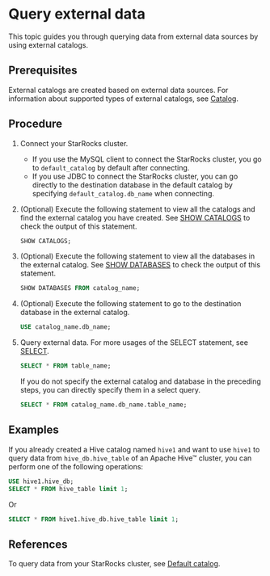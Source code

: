 # Query external data

This topic guides you through querying data from external data sources by using external catalogs.

## Prerequisites

 External catalogs are created based on external data sources. For information about supported types of external catalogs, see [Catalog](../catalog/catalog_overview.md#catalog).

## Procedure

1. Connect your StarRocks cluster.
   - If you use the MySQL client to connect the StarRocks cluster, you go to `default_catalog` by default after connecting.
   - If you use JDBC to connect the StarRocks cluster, you can go directly to the destination database in the default catalog by specifying `default_catalog.db_name` when connecting.

2. (Optional) Execute the following statement to view all the catalogs and find the external catalog you have created. See [SHOW CATALOGS](../../sql-reference/sql-statements/data-manipulation/SHOW_CATALOGS.md) to check the output of this statement.

      ```SQL
      SHOW CATALOGS;
      ```

3. (Optional) Execute the following statement to view all the databases in the external catalog. See [SHOW DATABASES](../../sql-reference/sql-statements/data-manipulation/SHOW_DATABASES.md) to check the output of this statement.

      ```SQL
      SHOW DATABASES FROM catalog_name;
      ```

4. (Optional) Execute the following statement to go to the destination database in the external catalog.

      ```SQL
      USE catalog_name.db_name;
      ```

5. Query external data. For more usages of the SELECT statement, see [SELECT](../../sql-reference/sql-statements/data-manipulation/SELECT.md).

      ```SQL
      SELECT * FROM table_name;
      ```

      If you do not specify the external catalog and database in the preceding steps, you can directly specify them in a select query.

      ```SQL
      SELECT * FROM catalog_name.db_name.table_name;
      ```

## Examples

If you already created a Hive catalog named `hive1` and want to use `hive1` to query data from `hive_db.hive_table` of an Apache Hive™ cluster, you can perform one of the following operations:

```SQL
USE hive1.hive_db;
SELECT * FROM hive_table limit 1;
```

Or

```SQL
SELECT * FROM hive1.hive_db.hive_table limit 1;
```

## References

To query data from your StarRocks cluster, see [Default catalog](../catalog/default_catalog.md).
